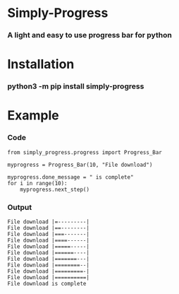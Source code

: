 # Simply-Progress
### A light and easy to use progress bar for python

# Installation

### python3 -m pip install simply-progress

# Example

### Code
```
from simply_progress.progress import Progress_Bar

myprogress = Progress_Bar(10, "File download")

myprogress.done_message = " is complete"
for i in range(10):
    myprogress.next_step()
```
### Output

```
File download |=---------|
File download |==--------|
File download |===-------|
File download |====------|
File download |=====-----|
File download |======----|
File download |=======---|
File download |========--|
File download |=========-|
File download |==========|
File download is complete
```
